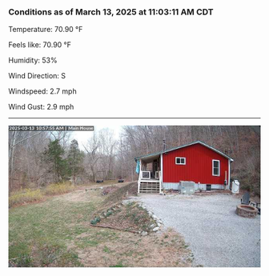 ### Conditions as of March 13, 2025 at 11:03:11 AM CDT 

Temperature: 70.90 &deg;F

Feels like: 70.90 &deg;F

Humidity: 53%

Wind Direction: S

Windspeed: 2.7 mph

Wind Gust: 2.9 mph

---

<img src="./images/latest.jpeg"/>

